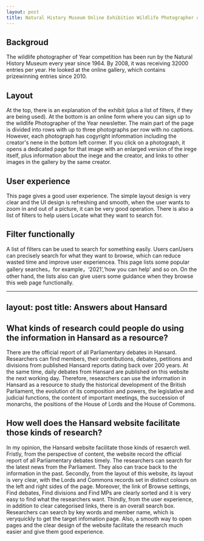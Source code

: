 ```yaml
---
layout: post
title: Natural History Museum Online Exhibition Wildlife Photographer of Year Gallery
---
```


## Backgroud
The wildlife photographer of Year competition has been run by the Natural History Museum every year since 1964. By 2008, it was receiving 32000 entries 
per year.
He looked at the online gallery, which contains prizewinning entries since 2010.

## Layout
At the top, there is an explanation of the exhibit (plus a list of filters, if they are being used). At the bottom is an online form where you can sign 
up to the
wildlife Photographer of the Year newsletter. The main part of the page is divided into rows with up to three photographs per row with no captions. 
However, each photograph
has cogyright infommation including the creator's nene in the bottom left cormer. If you click on a photograph, it opens a dedicated page for that image 
with an enlarged version
of the irege itself, plus information about the inege and the creator, and links to other images in the gallery by the same creator.

## User experience
This page gives a good user experience. The simple layout design is very clear and the UI design is refreshing and smooth, when the user wants to zoom in 
and out of a picture, it can be very good operation.
There is also a list of filters to help users Locate what they want to search for.

## Filter functionally
A list of filters can be used to search for something easily. Users canUsers can precisely search for what they want to browse, which can reduce wasted 
time and improve user experiencea.
This page lists some popular gallery searches，for example，‘2021’,‘how you can help' and
so on. On the other hand, the lists also can give users some guidance when they browse this web page functionally.

---
layout: post
title: Answers about Hansard
---

## What kinds of research could people do using the information in Hansard as a resource?
There are the official report of all Parliamentary debates in Hansard. Researchers can find members, their contributions, debates, petitions and divisions from 
published Hansard reports dating back over 200 years. 
At the same time, daily debates from Hansard are published on this website the next working day. 
Therefore, researchers can use the information in Hansard as a resource to study the historical development of the British Parliament, the evolution of its 
composition and powers, the legislative and judicial functions, the content of important meetings, the succession of monarchs, the positions of the House of Lords 
and the House of Commons.


## How well does the Hansard website facilitate those kinds of research?
In my opinion, the Hansard website facilitate those kinds of resaerch well.
Fristly, from the perspective of content, the website record the official report of all Parliamentary debates timely. The researchers can search for the latest news from the Parliament.
They also can trace back to the information in the past.
Secondly, from the layout of this website, its layout is very clear, with the Lords and Commons records set in distinct colours on the left and right sides of the 
page. Moreover, the link of Browse settings, Find debates, Find divisions and Find MPs are clearly sorted and it is very easy to find what the researchers want.
Thindly, from the user experience, in addition to clear categorised links, there is an overall search box. Researchers can search by key words and member name, which 
is veryquickly to get the target infomation page. Also, a smooth way to open pages and the clear design of the website facilitate the research much easier 
and give them good experience.
